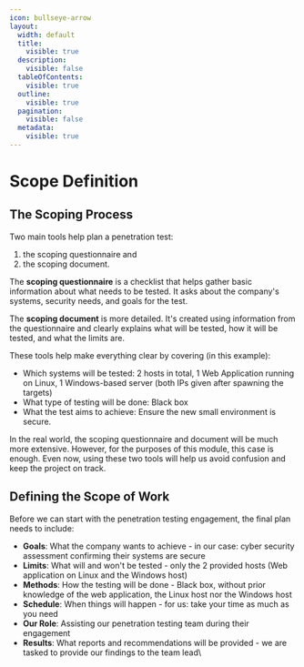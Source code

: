 ```yaml
---
icon: bullseye-arrow
layout:
  width: default
  title:
    visible: true
  description:
    visible: false
  tableOfContents:
    visible: true
  outline:
    visible: true
  pagination:
    visible: false
  metadata:
    visible: true
---
```


# Scope Definition

## The Scoping Process

Two main tools help plan a penetration test:

1. the scoping questionnaire and
2. the scoping document.

The **scoping questionnaire** is a checklist that helps gather basic information about what needs to be tested. It asks about the company's systems, security needs, and goals for the test.

The **scoping document** is more detailed. It's created using information from the questionnaire and clearly explains what will be tested, how it will be tested, and what the limits are.

These tools help make everything clear by covering (in this example):

* Which systems will be tested: 2 hosts in total, 1 Web Application running on Linux, 1 Windows-based server (both IPs given after spawning the targets)
* What type of testing will be done: Black box
* What the test aims to achieve: Ensure the new small environment is secure.

In the real world, the scoping questionnaire and document will be much more extensive. However, for the purposes of this module, this case is enough. Even now, using these two tools will help us avoid confusion and keep the project on track.

## Defining the Scope of Work

Before we can start with the penetration testing engagement, the final plan needs to include:

* **Goals**: What the company wants to achieve - in our case: cyber security assessment confirming their systems are secure
* **Limits**: What will and won't be tested - only the 2 provided hosts (Web application on Linux and the Windows host)
* **Methods**: How the testing will be done - Black box, without prior knowledge of the web application, the Linux host nor the Windows host
* **Schedule**: When things will happen - for us: take your time as much as you need
* **Our Role**: Assisting our penetration testing team during their engagement
* **Results**: What reports and recommendations will be provided - we are tasked to provide our findings to the team lead\

